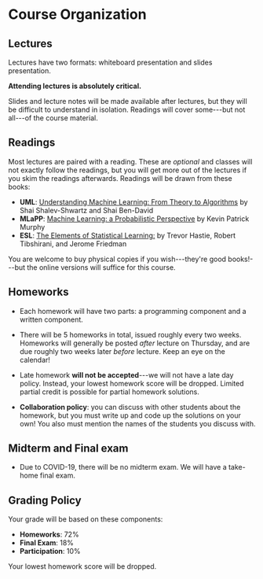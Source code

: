 # Course Organization

## Lectures

Lectures have two formats: whiteboard presentation and slides
presentation.

**Attending lectures is absolutely critical.**

Slides and lecture notes will be made available after lectures, but
they will be difficult to understand in isolation. Readings will cover
some---but not all---of the course material.

## Readings

Most lectures are paired with a reading. These are *optional* and
classes will not exactly follow the readings, but you will get more
out of the lectures if you skim the readings afterwards. Readings will
be drawn from these books:

- **UML**: [Understanding Machine Learning: From Theory to Algorithms](https://www.cs.huji.ac.il/~shais/UnderstandingMachineLearning/) by Shai Shalev-Shwartz and Shai Ben-David
- **MLaPP**: [Machine Learning: a Probabilistic Perspective](https://www.cs.ubc.ca/~murphyk/MLbook/) by Kevin Patrick Murphy
- **ESL**: [The Elements of Statistical
Learning:](https://web.stanford.edu/~hastie/ElemStatLearn/) by Trevor
Hastie, Robert Tibshirani, and Jerome Friedman

You are welcome to buy physical copies if you wish---they're good books!---but
the online versions will suffice for this course.

## Homeworks

- Each homework will have two parts: a programming component and a
written component.

- There will be 5 homeworks in total, issued roughly every two
weeks. Homeworks will generally be posted *after* lecture on Thursday,
and are due roughly two weeks later *before* lecture.  Keep an eye on
the calendar!

- Late homework **will not be accepted**---we will not have a late day
policy.  Instead, your lowest homework score will be dropped. Limited
partial credit is possible for partial homework solutions.

- **Collaboration policy**: you can discuss with other students about
  the homework, but you must write up and code up the solutions on
  your own! You also must mention the names of the students you
  discuss with.

## Midterm and Final exam

- Due to COVID-19, there will be no midterm exam. We will have a
  take-home final exam.

## Grading Policy

Your grade will be based on these components:

- **Homeworks**: 72%
- **Final Exam**: 18%
- **Participation**: 10%

Your lowest homework score will be dropped.
